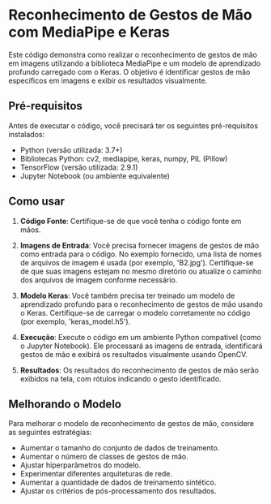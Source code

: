 # Reconhecimento de Gestos de Mão com MediaPipe e Keras

Este código demonstra como realizar o reconhecimento de gestos de mão em imagens utilizando a biblioteca MediaPipe e um modelo de aprendizado profundo carregado com o Keras. O objetivo é identificar gestos de mão específicos em imagens e exibir os resultados visualmente.

## Pré-requisitos

Antes de executar o código, você precisará ter os seguintes pré-requisitos instalados:

- Python (versão utilizada: 3.7+)
- Bibliotecas Python: cv2, mediapipe, keras, numpy, PIL (Pillow)
- TensorFlow (versão utilizada: 2.9.1)
- Jupyter Notebook (ou ambiente equivalente)

## Como usar

1. **Código Fonte**: Certifique-se de que você tenha o código fonte em mãos.

2. **Imagens de Entrada**: Você precisa fornecer imagens de gestos de mão como entrada para o código. No exemplo fornecido, uma lista de nomes de arquivos de imagem é usada (por exemplo, 'B2.jpg'). Certifique-se de que suas imagens estejam no mesmo diretório ou atualize o caminho dos arquivos de imagem conforme necessário.

3. **Modelo Keras**: Você também precisa ter treinado um modelo de aprendizado profundo para o reconhecimento de gestos de mão usando o Keras. Certifique-se de carregar o modelo corretamente no código (por exemplo, 'keras_model.h5').

4. **Execução**: Execute o código em um ambiente Python compatível (como o Jupyter Notebook). Ele processará as imagens de entrada, identificará gestos de mão e exibirá os resultados visualmente usando OpenCV.

5. **Resultados**: Os resultados do reconhecimento de gestos de mão serão exibidos na tela, com rótulos indicando o gesto identificado.

## Melhorando o Modelo

Para melhorar o modelo de reconhecimento de gestos de mão, considere as seguintes estratégias:

- Aumentar o tamanho do conjunto de dados de treinamento.
- Aumentar o número de classes de gestos de mão.
- Ajustar hiperparâmetros do modelo.
- Experimentar diferentes arquiteturas de rede.
- Aumentar a quantidade de dados de treinamento sintético.
- Ajustar os critérios de pós-processamento dos resultados.
